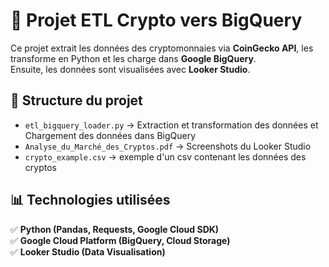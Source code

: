 # 🚀 Projet ETL Crypto vers BigQuery  
Ce projet extrait les données des cryptomonnaies via **CoinGecko API**, les transforme en Python et les charge dans **Google BigQuery**.  
Ensuite, les données sont visualisées avec **Looker Studio**.

## 📂 Structure du projet
- `etl_bigquery_loader.py` → Extraction et transformation des données et Chargement des données dans BigQuery
- `Analyse_du_Marché_des_Cryptos.pdf` → Screenshots du Looker Studio
- `crypto_example.csv` → exemple d'un csv contenant les données des cryptos 

## 📊 Technologies utilisées
✅ **Python (Pandas, Requests, Google Cloud SDK)**  
✅ **Google Cloud Platform (BigQuery, Cloud Storage)**  
✅ **Looker Studio (Data Visualisation)** 
